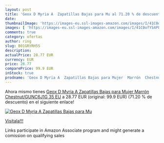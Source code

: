 ```yaml
---
layout: post
title: 'Geox D Myria A  Zapatillas Bajas para Mu al 71.20 % de descuento'
date: 
thumbnailImage: 'https://images-eu.ssl-images-amazon.com/images/I/41C0ofYS4PL._SL200_.jpg'
images: [ 'https://images-eu.ssl-images-amazon.com/images/I/41C0ofYS4PL._SL200_.jpg' ]
comments: true
category: ofertas
author: ring
slug: B01GRYRH5S
description:
actualPrice: 28.77 EUR
currency: EUR
price: 28.77
comparePrice: 99.9 EUR
inStock: true
prodname: 'Geox D Myria A  Zapatillas Bajas para Mujer  Marrón  Chestnut/GUNC6J1G   35 EU'
---
```


Ahora mismo tienes [Geox D Myria A  Zapatillas Bajas para Mujer  Marrón  Chestnut/GUNC6J1G   35 EU](https://www.amazon.es/dp/B01GRYRH5S/?tag=tolees-21) a 28.77 EUR (original: 99.9 EUR) (71.20 %  de descuento) en el siguiente enlace!

[![Geox D Myria A  Zapatillas Bajas para Mu](https://images-eu.ssl-images-amazon.com/images/I/41C0ofYS4PL._SL200_.jpg)](https://www.amazon.es/dp/B01GRYRH5S/?tag=tolees-21)

[Visítala!!!](https://www.amazon.es/dp/B01GRYRH5S/?tag=tolees-21)

Links participate in Amazon Associate program and might generate a comission on qualifying sales
